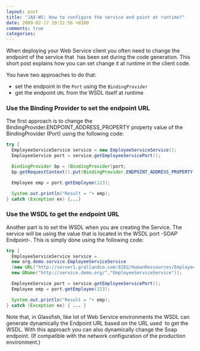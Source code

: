 ```yaml
---
layout: post
title: "JAX-WS: How to configure the service end point at runtime?"
date: 2009-02-17 19:52:56 +0100
comments: true
categories:
---
```

When deploying your Web Service client you often need to change the endpoint of the service that &nbsp;has been set during the code generation. This short post explains how you can set change it at runtime in the client code.

You have two approaches to do that:

* set the endpoint in the `Port` using the `BindingProvider`
* get the endpoint `URL` from the WSDL itself at runtime

### Use the Binding Provider to set the endpoint URL

The first approach is to change the
BindingProvider.ENDPOINT_ADDRESS_PROPERTY property value of the
BindingProvider (Port) using the following code:

``` java
try {
  EmployeeServiceService service = new EmployeeServiceService();
  EmployeeService port = service.getEmployeeServicePort();

  BindingProvider bp = (BindingProvider)port;
  bp.getRequestContext().put(BindingProvider.ENDPOINT_ADDRESS_PROPERTY, "http://server1.grallandco.com:8282/HumanRessources/EmployeeServiceService");

  Employee emp = port.getEmployee(123);

  System.out.println("Result = "+ emp);
} catch (Exception ex) {...}
```

### Use the WSDL to get the endpoint URL

Another part is to set the WSDL when you are creating the Service. The
service will be using the value that is located in the WSDL port -SOAP
Endpoint-. This is simply done using the following code:

``` java
try {
  EmployeeServiceService service =
  new org.demo.service.EmployeeServiceService
  (new URL("http://server1.grallandco.com:8282/HumanRessources/EmployeeServiceService?wsdl"),
  new QName("http://service.demo.org/","EmployeeServiceService"));

  EmployeeService port = service.getEmployeeServicePort();
  Employee emp = port.getEmployee(123);

  System.out.println("Result = "+ emp);
} catch (Exception ex) { ... }
```

Note that, in Glassfish, like lot of Web Service environments the WSDL can generate dynamically the Endpoint URL based on the URL used
    &nbsp;to get the WSDL. With this approach you can also dynamically
    change the Soap endpoint. (If compatible with the network configuration
      of the production environment.)
